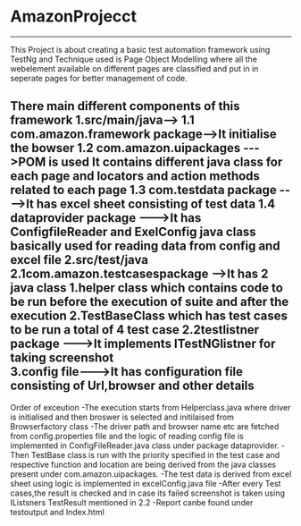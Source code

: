 # AmazonProjecct
----------------------------------------------------------------------------------------------------------------------------------
This Project is about creating a basic test automation framework using TestNg and Technique used is Page Object Modelling where all the webelement
available on different pages are classified and put in in seperate pages for better management of code.

There main different components of this framework
1.src/main/java-->
  1.1 com.amazon.framework package-->It initialise the bowser
  1.2 com.amazon.uipackages --->POM is used
  It contains different java class for each page and locators and action methods related to each page
  1.3 com.testdata package ---->It has excel sheet consisting of test data
  1.4 dataprovider package --->It has ConfigfileReader and ExelConfig java class basically used for reading data from config and excel file
2.src/test/java
  2.1com.amazon.testcasespackage -->It has 2 java class
                                    1.helper class which contains code to be run before the execution of suite and after
                                    the execution
                                    2.TestBaseClass which has test cases to be run a total of 4 test case
   2.2testlistner package  --->It implements ITestNGlistner for taking screenshot                                 
3.config file--->It has configuration file consisting of Url,browser and other details 
------------------------------------------------------------------------------------------------------------------------------------

Order of exceution
-The execution starts from Helperclass.java where driver is initialised and then broswer is  selected and initilaised from Browserfactory class
-The driver path and browser name etc are fetched from config.properties file and the logic of reading config file is implemented in
ConfigFileReader.java class under package dataprovider. 
-Then TestBase class is run with the priority specified in the test case and respective function and location are being derived from the java
classes present under com.amazon.uipackages.
-The test data is derived from excel sheet using logic is implemented in excelConfig.java file
-After every Test cases,the result is checked and in case its failed screenshot is taken using IListsners TestResult mentioned in 2.2
-Report canbe found under testoutput and Index.html

  
  
